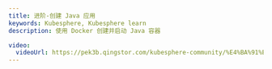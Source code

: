 ```yaml
---
title: 进阶-创建 Java 应用
keywords: Kubesphere, Kubesphere learn
description: 使用 Docker 创建并启动 Java 容器

video: 
  videoUrl: https://pek3b.qingstor.com/kubesphere-community/%E4%BA%91%E5%8E%9F%E7%94%9F%E5%AE%9E%E6%88%98/19%E3%80%81%E5%AE%B9%E5%99%A8%E5%8C%96-%E8%BF%9B%E9%98%B6-%E5%88%9B%E5%BB%BAJava%E5%BA%94%E7%94%A8.mp4
---
```

